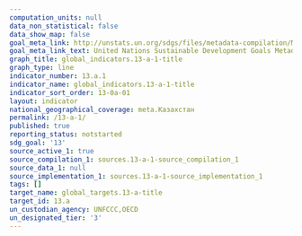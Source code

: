 ```yaml
---
computation_units: null
data_non_statistical: false
data_show_map: false
goal_meta_link: http://unstats.un.org/sdgs/files/metadata-compilation/Metadata-Goal-13.pdf
goal_meta_link_text: United Nations Sustainable Development Goals Metadata (pdf 759kB)
graph_title: global_indicators.13-a-1-title
graph_type: line
indicator_number: 13.a.1
indicator_name: global_indicators.13-a-1-title
indicator_sort_order: 13-0a-01
layout: indicator
national_geographical_coverage: meta.Казахстан
permalink: /13-a-1/
published: true
reporting_status: notstarted
sdg_goal: '13'
source_active_1: true
source_compilation_1: sources.13-a-1-source_compilation_1
source_data_1: null
source_implementation_1: sources.13-a-1-source_implementation_1
tags: []
target_name: global_targets.13-a-title
target_id: 13.a
un_custodian_agency: UNFCCC,OECD
un_designated_tier: '3'
---
```


